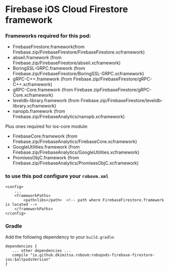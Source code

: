 # Firebase iOS Cloud Firestore framework

### Frameworks required for this pod: 
* FirebaseFirestore.framework(from Firebase.zip/FirebaseFirestore/FirebaseFirestore.xcframework)
* abseil.framework (from Firebase.zip/FirebaseFirestore/abseil.xcframework)
* BoringSSL-GRPC.framework (from Firebase.zip/FirebaseFirestore/BoringSSL-GRPC.xcframework)
* gRPC-C++.framework (from Firebase.zip/FirebaseFirestore/gRPC-C++.xcframework)
* gRPC-Core.framework (from Firebase.zipFirebaseFirestore/gRPC-Core.xcframework)
* leveldb-library.framework (from Firebase.zip/FirebaseFirestore/leveldb-library.xcframework)
* nanopb.framework (from Firebase.zip/FirebaseAnalytics/nanopb.xcframework)
  
Plus ones required for ios-core module:
* FirebaseCore.framework (from Firebase.zip/FirebaseAnalytics/FirebaseCore.xcframework)
* GoogleUtilities.framework (from Firebase.zip/FirebaseAnalytics/GoogleUtilities.xcframework)
* PromisesObjC.framework (from Firebase.zip/FirebaseAnalytics/PromisesObjC.xcframework)

### to use this pod configure your `robovm.xml`

```
<config>
    ...
    <frameworkPaths>
        <path>libs</path>  <!-- path where FirebaseFirestore.framework is located -->
    </frameworkPaths>
</config>
```

### Gradle

Add the following dependency to your `build.gradle`:

```
dependencies {
   ... other dependencies ...
   compile "io.github.dkimitsa.robovm:robopods-firebase-firestore-ios:$altpodsVersion"
}
```
